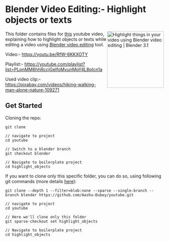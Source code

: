 # Blender Video Editing:- Highlight objects or texts

<a href="https://youtu.be/RfW-6KKXOTY">
  <img alt="Highlight things in your video using Blender video editing | Blender 3.1" align="right" src="https://i.ytimg.com/vi/RfW-6KKXOTY/maxresdefault.jpg" height="180px">
</a>

This folder contains files for [this](https://youtu.be/RfW-6KKXOTY) youtube video, explaining how to highlight objects or texts while editing a video using [Blender video editing](https://www.blender.org/features/video-editing) tool.
<br />

Video:- https://youtu.be/RfW-6KKXOTY

Playlist:- https://youtube.com/playlist?list=PLpnMM6hhRccjGelfoMvunMpY4L8pIcn1a

Used video clip:- https://pixabay.com/videos/hiking-walking-man-alone-nature-109271

## Get Started

Cloning the repo:

```
git clone

// navigate to project
cd youtube

// Switch to a blender branch
git checkout blender

// Navigate to boilerplate project
cd highlight_objects
```

If you want to clone only this specific folder, you can do so, using following git commands (more details [here](https://stackoverflow.com/a/52269934)):

```
git clone --depth 1 --filter=blob:none --sparse --single-branch --branch blender https://github.com/Aashu-Dubey/youtube.git

// navigate to project
cd youtube

// Here we'll clone only this folder
git sparse-checkout set highlight_objects

// Navigate to boilerplate project
cd highlight_objects
```
